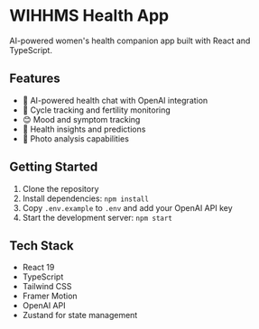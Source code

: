 # WIHHMS Health App

AI-powered women's health companion app built with React and TypeScript.

## Features

- 🤖 AI-powered health chat with OpenAI integration
- 📱 Cycle tracking and fertility monitoring
- 😊 Mood and symptom tracking
- 🏥 Health insights and predictions
- 📸 Photo analysis capabilities

## Getting Started

1. Clone the repository
2. Install dependencies: `npm install`
3. Copy `.env.example` to `.env` and add your OpenAI API key
4. Start the development server: `npm start`

## Tech Stack

- React 19
- TypeScript
- Tailwind CSS
- Framer Motion
- OpenAI API
- Zustand for state management